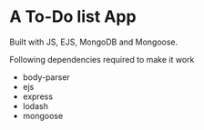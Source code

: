 # A To-Do list App

Built with JS, EJS, MongoDB and Mongoose.

Following dependencies required to make it work
- body-parser
- ejs
- express
- lodash
- mongoose
